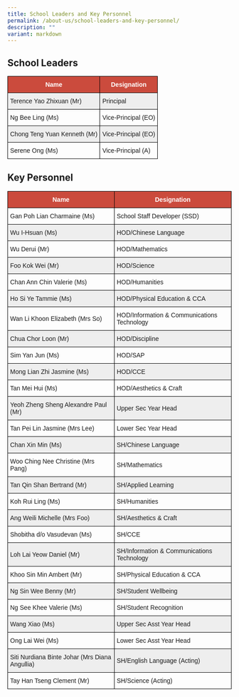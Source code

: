 ```yaml
---
title: School Leaders and Key Personnel
permalink: /about-us/school-leaders-and-key-personnel/
description: ""
variant: markdown
---
```

School Leaders
--------------

<style type="text/css">
.tg  {border-collapse:collapse;border-spacing:0;}
.tg td{border-color:black;border-style:solid;border-width:1px;font-family:Arial, sans-serif;font-size:14px;
  overflow:hidden;padding:10px 5px;word-break:normal;}
.tg th{border-color:black;border-style:solid;border-width:1px;font-family:Arial, sans-serif;font-size:14px;
  font-weight:normal;overflow:hidden;padding:10px 5px;word-break:normal;}
.tg .tg-cly1{text-align:left;vertical-align:middle}
.tg .tg-un5n{background-color:#CB4B3D;color:#FFF;font-weight:bold;text-align:center;vertical-align:top}
.tg .tg-u1cn{background-color:#EEE;text-align:left;vertical-align:middle}
</style>
<table class="tg">
<thead>
  <tr>
    <th class="tg-un5n"><span style="font-weight:bolder">Name</span></th>
    <th class="tg-un5n"><span style="font-weight:bolder">Designation</span></th>
  </tr>
</thead>
<tbody>
  <tr>
    <td class="tg-u1cn">Terence Yao Zhixuan (Mr)</td>
    <td class="tg-u1cn">Principal</td>
  </tr>
  <tr>
    <td class="tg-cly1">Ng Bee Ling (Ms)</td>
    <td class="tg-cly1">Vice-Principal (EO)</td>
  </tr>
	 <tr>
    <td class="tg-u1cn">Chong Teng Yuan Kenneth (Mr)</td>
    <td class="tg-u1cn">Vice-Principal (EO)</td>
  </tr>
  <tr>
    <td class="tg-cly1">Serene Ong (Ms)</td>
    <td class="tg-cly1">Vice-Principal (A)</td>
  </tr>
</tbody>
	</table>

Key Personnel
-------------

<style type="text/css">
.tg  {border-collapse:collapse;border-spacing:0;}
.tg td{border-color:black;border-style:solid;border-width:1px;font-family:Arial, sans-serif;font-size:14px;
  overflow:hidden;padding:10px 5px;word-break:normal;}
.tg th{border-color:black;border-style:solid;border-width:1px;font-family:Arial, sans-serif;font-size:14px;
  font-weight:normal;overflow:hidden;padding:10px 5px;word-break:normal;}
.tg .tg-cly1{text-align:left;vertical-align:middle}
.tg .tg-un5n{background-color:#CB4B3D;color:#FFF;font-weight:bold;text-align:center;vertical-align:top}
.tg .tg-u1cn{background-color:#EEE;text-align:left;vertical-align:middle}
</style>
<table class="tg">
<thead>
  <tr>
    <th class="tg-un5n"><span style="font-weight:bolder">Name</span></th>
    <th class="tg-un5n"><span style="font-weight:bolder">Designation</span></th>
  </tr>
</thead>
<tbody>
  <tr>
    <td class="tg-cly1">Gan Poh Lian Charmaine (Ms)</td>
    <td class="tg-cly1">School Staff Developer (SSD)</td>
  </tr>
  <tr>
    <td class="tg-u1cn">Wu I-Hsuan (Ms)</td>
    <td class="tg-u1cn">HOD/Chinese Language</td>
  </tr>
  <tr>
    <td class="tg-cly1">Wu Derui (Mr)</td>
    <td class="tg-cly1">HOD/Mathematics</td>
  </tr>
  <tr>
    <td class="tg-u1cn">Foo Kok Wei (Mr)</td>
    <td class="tg-u1cn">HOD/Science</td>
  </tr>
  <tr>
    <td class="tg-cly1">Chan Ann Chin Valerie (Ms)</td>
    <td class="tg-cly1">HOD/Humanities</td>
  </tr>
  <tr>
    <td class="tg-u1cn">Ho Si Ye Tammie (Ms)</td>
    <td class="tg-u1cn">HOD/Physical Education &amp; CCA</td>
  </tr>
  <tr>
    <td class="tg-cly1">Wan Li Khoon Elizabeth (Mrs So)</td>
    <td class="tg-cly1">HOD/Information &amp; Communications Technology</td>
  </tr>
  <tr>
    <td class="tg-u1cn">Chua Chor Loon (Mr)</td>
    <td class="tg-u1cn">HOD/Discipline</td>
  </tr>
  <tr>
    <td class="tg-cly1">Sim Yan Jun (Ms)</td>
    <td class="tg-cly1">HOD/SAP</td>
  </tr>
  <tr>
    <td class="tg-u1cn">Mong Lian Zhi Jasmine (Ms)</td>
    <td class="tg-u1cn">HOD/CCE</td>
  </tr>
	 <tr>
    <td class="tg-cly1">Tan Mei Hui (Ms)</td>
    <td class="tg-cly1">HOD/Aesthetics &amp; Craft</td>
  </tr>
  <tr>
    <td class="tg-u1cn">Yeoh Zheng Sheng Alexandre Paul (Mr)</td>
    <td class="tg-u1cn">Upper Sec Year Head</td>
  </tr>
  <tr>
    <td class="tg-cly1">Tan Pei Lin Jasmine (Mrs Lee)</td>
    <td class="tg-cly1">Lower Sec Year Head</td>
  </tr>
  <tr>
    <td class="tg-u1cn">Chan Xin Min (Ms)</td>
    <td class="tg-u1cn">SH/Chinese Language</td>
  </tr>
  <tr>
    <td class="tg-cly1">Woo Ching Nee Christine (Mrs Pang)</td>
    <td class="tg-cly1">SH/Mathematics</td>
  </tr>
	 <tr>
    <td class="tg-u1cn">Tan Qin Shan Bertrand (Mr)</td>
    <td class="tg-u1cn">SH/Applied Learning</td>
  </tr>
  <tr>
    <td class="tg-cly1">Koh Rui Ling (Ms)</td>
    <td class="tg-cly1">SH/Humanities</td>
  </tr>
  <tr>
    <td class="tg-u1cn">Ang Weili Michelle (Mrs Foo)</td>
    <td class="tg-u1cn">SH/Aesthetics &amp; Craft</td>
  </tr>
  <tr>
    <td class="tg-cly1">Shobitha d/o Vasudevan (Ms)</td>
    <td class="tg-cly1">SH/CCE</td>
  </tr>
  <tr>
    <td class="tg-u1cn">Loh Lai Yeow Daniel (Mr)</td>
    <td class="tg-u1cn">SH/Information &amp; Communications Technology</td>
  </tr>
  <tr>
    <td class="tg-cly1">Khoo Sin Min Ambert (Mr)</td>
    <td class="tg-cly1">SH/Physical Education &amp; CCA</td>
  </tr>
  <tr>
    <td class="tg-u1cn">Ng Sin Wee Benny (Mr)</td>
    <td class="tg-u1cn">SH/Student Wellbeing</td>
  </tr>
  <tr>
    <td class="tg-cly1">Ng See Khee Valerie (Ms)</td>
    <td class="tg-cly1">SH/Student Recognition</td>
  </tr>
  <tr>
    <td class="tg-u1cn">Wang Xiao (Ms)</td>
    <td class="tg-u1cn">Upper Sec Asst Year Head</td>
  </tr>
  <tr>
    <td class="tg-cly1">Ong Lai Wei (Ms)</td>
    <td class="tg-cly1">Lower Sec Asst Year Head</td>
  </tr>
	<tr>
    <td class="tg-u1cn">Siti Nurdiana Binte Johar (Mrs Diana Angullia)</td>
    <td class="tg-u1cn">SH/English Language (Acting)</td>
  </tr>
  <tr>
    <td class="tg-cly1">Tay Han Tseng Clement (Mr)</td>
    <td class="tg-cly1">SH/Science (Acting)</td>
  </tr>
</tbody>
</table>